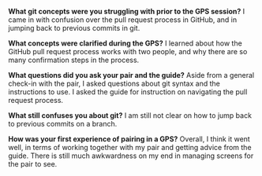 **What git concepts were you struggling with prior to the GPS session?**
I came in with confusion over the pull request process in GitHub, and in jumping back to previous commits in git.

**What concepts were clarified during the GPS?**
I learned about how the GitHub pull request process works with two people, and why there are so many confirmation steps in the process.

**What questions did you ask your pair and the guide?**
Aside from a general check-in with the pair, I asked questions about git syntax and the instructions to use. I asked the guide for instruction on navigating the pull request process.

**What still confuses you about git?**
I am still not clear on how to jump back to previous commits on a branch.

**How was your first experience of pairing in a GPS?**
Overall, I think it went well, in terms of working together with my pair and getting advice from the guide. There is still much awkwardness on my end in managing screens for the pair to see.
